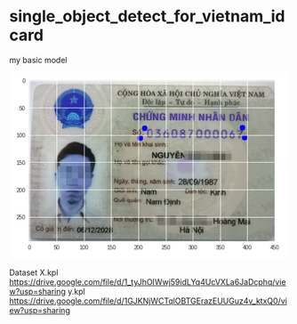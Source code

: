 # single_object_detect_for_vietnam_idcard
my basic model

![Alt text](./output/output1.PNG?raw=true "Title")

Dataset
X.kpl  https://drive.google.com/file/d/1_tyJhOIWwj59idLYq4UcVXLa6JaDcphq/view?usp=sharing
y.kpl  https://drive.google.com/file/d/1GJKNjWCTqlOBTGErazEUUGuz4v_ktxQ0/view?usp=sharing
